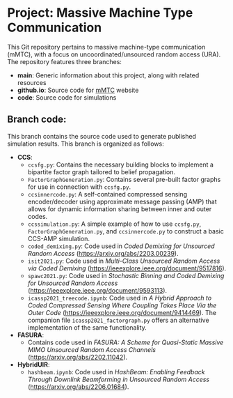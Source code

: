 # Project: Massive Machine Type Communication

This Git repository pertains to massive machine-type communication (mMTC), with a focus on uncoordinated/unsourced random access (URA).
The repository features three branches:
  * **main**: Generic information about this project, along with related resources
  * **github.io**: Source code for [mMTC](https://engprojects.github.io/mMTC/) website
  * **code**: Source code for simulations


## Branch **code**:

This branch contains the source code used to generate published simulation results. This branch is organized as follows: 

- **CCS**: 
  - `ccsfg.py`: Contains the necessary building blocks to implement a bipartite factor graph tailored to belief propagation.
  - `FactorGraphGeneration.py`: Contains several pre-built factor graphs for use in connection with `ccsfg.py`. 
  - `ccsinnercode.py`: A self-contained compressed sensing encoder/decoder using approximate message passing (AMP) that allows for dynamic information sharing between inner and outer codes. 
  - `ccssimulation.py`: A simple example of how to use `ccsfg.py`, `FactorGraphGeneration.py`, and `ccsinnercode.py` to construct a basic CCS-AMP simulation. 
  - `coded_demixing.py`: Code used in *Coded Demixing for Unsourced Random Access* (https://arxiv.org/abs/2203.00239).
  - `isit2021.py`: Code used in *Multi-Class Unsourced Random Access via Coded Demixing* (https://ieeexplore.ieee.org/document/9517816).
  - `spawc2021.py`: Code used in *Stochastic Binning and Coded Demixing for Unsourced Random Access* (https://ieeexplore.ieee.org/document/9593113).
  - `icassp2021_treecode.ipynb`: Code used in *A Hybrid Approach to Coded Compressed Sensing Where Coupling Takes Place Via the Outer Code* (https://ieeexplore.ieee.org/document/9414469). The companion file `icassp2021_factorgraph.py` offers an alternative implementation of the same functionality. 
- **FASURA**:
  - Contains code used in *FASURA: A Scheme for Quasi-Static Massive MIMO Unsourced Random Access Channels* (https://arxiv.org/abs/2202.11042).
- **HybridUIR**:
  - `hashbeam.ipynb`: Code used in *HashBeam: Enabling Feedback Through Downlink Beamforming in Unsourced Random Access* (https://arxiv.org/abs/2206.01684). 